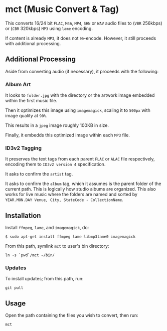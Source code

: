 # mct (Music Convert & Tag)

This converts 16/24 bit `FLAC`, `M4A`, `MP4`, `SHN` or `WAV` audio files to (`VBR` 256kbps) or (`CBR` 320kbps) `MP3` using `lame` encoding.

If content is already `MP3`, it does not re-encode. However, it still proceeds with additional processing.

## Additional Processing

Aside from converting audio (if necessary), it proceeds with the following:

### Album Art

It looks to `folder.jpg` with the directory or the artwork image embedded within the first music file.

Then it optimizes this image using `imagemagick`, scaling it to `500px` with image quality at `90%`.

This results in a `jpeg` image roughly 100KB in size.

Finally, it embedds this optimized image within each `MP3` file.

### ID3v2 Tagging

It preserves the text tags from each parent `FLAC` or `ALAC` file respectively, encoding them to `ID3v2 version 4` specification.

It asks to confirm the `artist` tag.

It asks to confirm the `album` tag, which it assumes is the parent folder of the current path. This is logically how studio albums are organized. This also works for live music where the folders are named and sorted by `YEAR.MON.DAY Venue, City, StateCode - CollectionName`.

## Installation

Install `ffmpeg`, `lame`, and `imagemagick`, do:

```
$ sudo apt-get install ffmpeg lame libmp3lame0 imagemagick
```

From this path, symlink `mct` to user's bin directory:

```
ln -s `pwd`/mct ~/bin/
```

### Updates

To install updates; from this path, run:

```
git pull
```

## Usage

Open the path containing the files you wish to convert, then run:

```
mct
```
